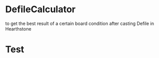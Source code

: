 # DefileCalculator
to get the best result of a certain board condition after casting Defile in Hearthstone
# Test
